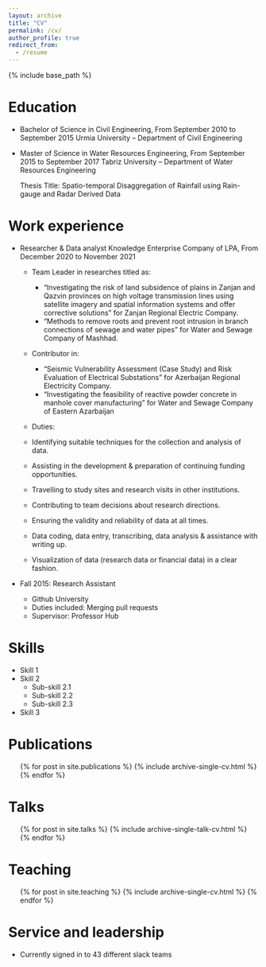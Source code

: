 ```yaml
---
layout: archive
title: "CV"
permalink: /cv/
author_profile: true
redirect_from:
  - /resume
---
```


{% include base_path %}

Education
======
* Bachelor of Science in Civil Engineering, From September 2010 to September 2015
Urmia University – Department of Civil Engineering

* Master of Science in Water Resources Engineering, From September 2015 to September 2017
Tabriz University – Department of Water Resources Engineering

  Thesis Title: Spatio-temporal Disaggregation of Rainfall using Rain-gauge and Radar Derived Data

Work experience
======
* Researcher & Data analyst
  Knowledge Enterprise Company of LPA, From December 2020 to November 2021
    * Team Leader in researches titled as:
      * “Investigating the risk of land subsidence of plains in Zanjan and Qazvin provinces on high voltage transmission lines using satellite imagery and spatial information systems and offer corrective solutions” for Zanjan Regional Electric Company.
      * “Methods to remove roots and prevent root intrusion in branch connections of sewage and water pipes” for Water and Sewage Company of Mashhad.
    * Contributor in:
      * “Seismic Vulnerability Assessment (Case Study) and Risk Evaluation of Electrical Substations” for Azerbaijan Regional Electricity Company.
      * “Investigating the feasibility of reactive powder concrete in manhole cover manufacturing” for Water and Sewage Company of Eastern Azarbaijan

    * Duties:
     * Identifying suitable techniques for the collection and analysis of data.
     * Assisting in the development & preparation of continuing funding opportunities.
     * Travelling to study sites and research visits in other institutions.
     * Contributing to team decisions about research directions.
     * Ensuring the validity and reliability of data at all times.
     * Data coding, data entry, transcribing, data analysis & assistance with writing up.
     * Visualization of data (research data or financial data) in a clear fashion.




* Fall 2015: Research Assistant
  * Github University
  * Duties included: Merging pull requests
  * Supervisor: Professor Hub
  
Skills
======
* Skill 1
* Skill 2
  * Sub-skill 2.1
  * Sub-skill 2.2
  * Sub-skill 2.3
* Skill 3

Publications
======
  <ul>{% for post in site.publications %}
    {% include archive-single-cv.html %}
  {% endfor %}</ul>
  
Talks
======
  <ul>{% for post in site.talks %}
    {% include archive-single-talk-cv.html %}
  {% endfor %}</ul>
  
Teaching
======
  <ul>{% for post in site.teaching %}
    {% include archive-single-cv.html %}
  {% endfor %}</ul>
  
Service and leadership
======
* Currently signed in to 43 different slack teams
